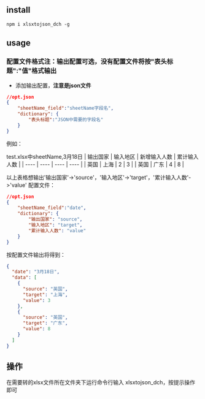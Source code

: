 ## install
```
npm i xlsxtojson_dch -g
```
## usage
### 配置文件格式**注：输出配置可选，没有配置文件将按"表头标题":"值"格式输出**
- 添加输出配置，**注意是json文件**
```JSON
//opt.json
{
    "sheetName_field":"sheetName字段名",
    "dictionary": {
        "表头标题":"JSON中需要的字段名"
    }
}
```
例如：

test.xlsx中sheetName,3月18日
| 输出国家 | 输入地区 |	新增输入人数 | 累计输入人数 |
|  ----  | ----  | ---- | ---- |
| 英国 | 上海 |	2 |	3 |
| 英国 | 广东 |	4 |	8 |


以上表格想输出'输出国家'->'source'，'输入地区'->'target'，'累计输入人数'->'value'
配置文件：
```JSON
//opt.json
{
    "sheetName_field":"date",
    "dictionary": {
        "输出国家": "source",
        "输入地区": "target",
        "累计输入人数": "value"
    }
}
```
按配置文件输出将得到：
```json
{
  "date": "3月18日",
  "data": [
    {
      "source": "英国",
      "target": "上海",
      "value": 3
    },
    {
      "source": "英国",
      "target": "广东",
      "value": 8
    }
  ]
}
```
## 操作
在需要转的xlsx文件所在文件夹下运行命令行输入 xlsxtojson_dch，按提示操作即可